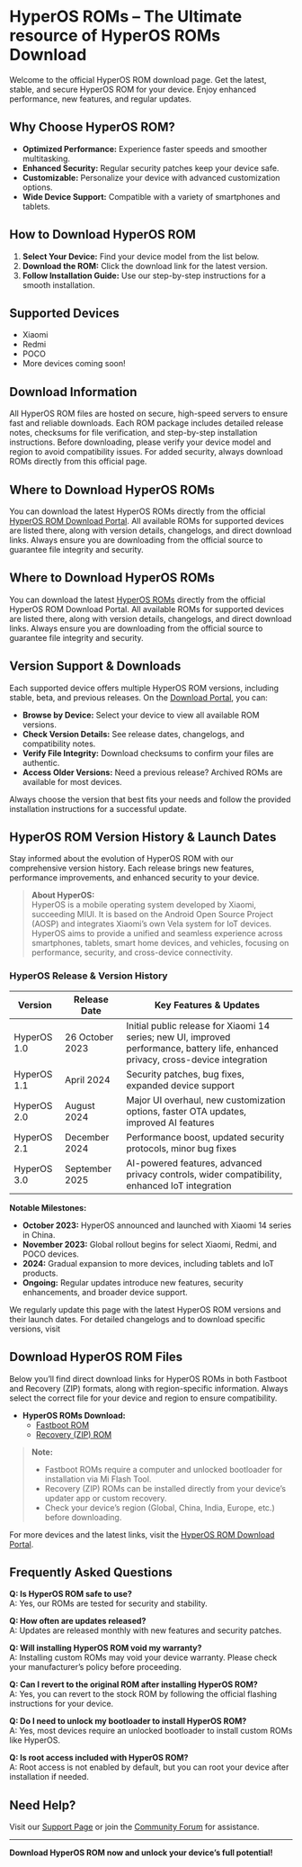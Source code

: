 # HyperOS ROMs – The Ultimate resource of HyperOS ROMs Download

Welcome to the official HyperOS ROM download page. Get the latest, stable, and secure HyperOS ROM for your device. Enjoy enhanced performance, new features, and regular updates.

## Why Choose HyperOS ROM?

- **Optimized Performance:** Experience faster speeds and smoother multitasking.
- **Enhanced Security:** Regular security patches keep your device safe.
- **Customizable:** Personalize your device with advanced customization options.
- **Wide Device Support:** Compatible with a variety of smartphones and tablets.

## How to Download HyperOS ROM

1. **Select Your Device:** Find your device model from the list below.
2. **Download the ROM:** Click the download link for the latest version.
3. **Follow Installation Guide:** Use our step-by-step instructions for a smooth installation.

## Supported Devices

- Xiaomi
- Redmi
- POCO
- More devices coming soon!

## Download Information

All HyperOS ROM files are hosted on secure, high-speed servers to ensure fast and reliable downloads. Each ROM package includes detailed release notes, checksums for file verification, and step-by-step installation instructions. Before downloading, please verify your device model and region to avoid compatibility issues. For added security, always download ROMs directly from this official page.

## Where to Download HyperOS ROMs

You can download the latest HyperOS ROMs directly from the official [HyperOS ROM Download Portal](https://hyperosroms.com/). All available ROMs for supported devices are listed there, along with version details, changelogs, and direct download links. Always ensure you are downloading from the official source to guarantee file integrity and security.

## Where to Download HyperOS ROMs

You can download the latest [HyperOS ROMs](https://hyperosroms.com/hyperos) directly from the official HyperOS ROM Download Portal. All available ROMs for supported devices are listed there, along with version details, changelogs, and direct download links. Always ensure you are downloading from the official source to guarantee file integrity and security.

## Version Support & Downloads

Each supported device offers multiple HyperOS ROM versions, including stable, beta, and previous releases. On the [Download Portal](#), you can:

- **Browse by Device:** Select your device to view all available ROM versions.
- **Check Version Details:** See release dates, changelogs, and compatibility notes.
- **Verify File Integrity:** Download checksums to confirm your files are authentic.
- **Access Older Versions:** Need a previous release? Archived ROMs are available for most devices.

Always choose the version that best fits your needs and follow the provided installation instructions for a successful update.

## HyperOS ROM Version History & Launch Dates

Stay informed about the evolution of HyperOS ROM with our comprehensive version history. Each release brings new features, performance improvements, and enhanced security to your device.

> **About HyperOS:**  
> HyperOS is a mobile operating system developed by Xiaomi, succeeding MIUI. It is based on the Android Open Source Project (AOSP) and integrates Xiaomi’s own Vela system for IoT devices. HyperOS aims to provide a unified and seamless experience across smartphones, tablets, smart home devices, and vehicles, focusing on performance, security, and cross-device connectivity.

### HyperOS Release & Version History

| Version         | Release Date      | Key Features & Updates                                                                 |
|-----------------|------------------|---------------------------------------------------------------------------------------|
| HyperOS 1.0     | 26 October 2023  | Initial public release for Xiaomi 14 series; new UI, improved performance, battery life, enhanced privacy, cross-device integration |
| HyperOS 1.1     | April 2024       | Security patches, bug fixes, expanded device support                                  |
| HyperOS 2.0     | August 2024      | Major UI overhaul, new customization options, faster OTA updates, improved AI features |
| HyperOS 2.1     | December 2024    | Performance boost, updated security protocols, minor bug fixes                        |
| HyperOS 3.0     | September 2025         | AI-powered features, advanced privacy controls, wider compatibility, enhanced IoT integration |

**Notable Milestones:**
- **October 2023:** HyperOS announced and launched with Xiaomi 14 series in China.
- **November 2023:** Global rollout begins for select Xiaomi, Redmi, and POCO devices.
- **2024:** Gradual expansion to more devices, including tablets and IoT products.
- **Ongoing:** Regular updates introduce new features, security enhancements, and broader device support.

We regularly update this page with the latest HyperOS ROM versions and their launch dates. For detailed changelogs and to download specific versions, visit

## Download HyperOS ROM Files

Below you’ll find direct download links for HyperOS ROMs in both Fastboot and Recovery (ZIP) formats, along with region-specific information. Always select the correct file for your device and region to ensure compatibility.

- **HyperOS ROMs Download:**
    - [Fastboot ROM](https://hyperosroms.com/recovery-roms)
    - [Recovery (ZIP) ROM](https://hyperosroms.com/fastboot-roms)

> **Note:**  
> - Fastboot ROMs require a computer and unlocked bootloader for installation via Mi Flash Tool.  
> - Recovery (ZIP) ROMs can be installed directly from your device’s updater app or custom recovery.  
> - Check your device’s region (Global, China, India, Europe, etc.) before downloading.

For more devices and the latest links, visit the [HyperOS ROM Download Portal](https://hyperosroms.com/).

## Frequently Asked Questions

**Q: Is HyperOS ROM safe to use?**  
A: Yes, our ROMs are tested for security and stability.

**Q: How often are updates released?**  
A: Updates are released monthly with new features and security patches.

**Q: Will installing HyperOS ROM void my warranty?**  
A: Installing custom ROMs may void your device warranty. Please check your manufacturer’s policy before proceeding.

**Q: Can I revert to the original ROM after installing HyperOS ROM?**  
A: Yes, you can revert to the stock ROM by following the official flashing instructions for your device.

**Q: Do I need to unlock my bootloader to install HyperOS ROM?**  
A: Yes, most devices require an unlocked bootloader to install custom ROMs like HyperOS.

**Q: Is root access included with HyperOS ROM?**  
A: Root access is not enabled by default, but you can root your device after installation if needed.


## Need Help?

Visit our [Support Page](#) or join the [Community Forum](#) for assistance.

---

**Download HyperOS ROM now and unlock your device’s full potential!**
